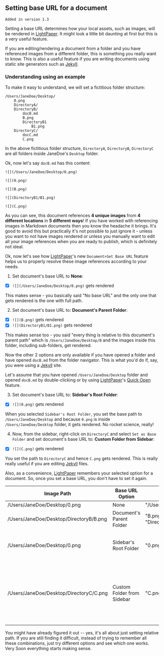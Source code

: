 ## Setting base URL for a document
`Added in version 1.3`

Setting a base URL determines how your local assets, such as images, will be rendered in [LightPaper][2]. It might look a little bit daunting at first but this is a very useful feature.

If you are editing/rendering a document from a folder and you have referenced images from a different folder, this is something you really want to know. This is also a useful feature if you are writing documents using static site generators such as [Jekyll][1].

### Understanding using an example

To make it easy to understand, we will set a fictitious folder structure:

	/Users/JaneDoe/Desktop/
		0.png
		DirectoryA/
		DirectoryB/
			docB.md
			B.png
			DirectoryB1
				B1.png
		DirectoryC/
			docC.md
			C.png
			
In the above fictitious folder structure, `DirectoryA`, `DirectoryB`, `DirectoryC` are all folders inside JaneDoe's `Desktop` folder.

Ok, now let's say `docB.md` has this content:

	![](/Users/JaneDoe/Desktop/0.png)
	
	![](0.png)
	
	![](B.png)

	![](DirectoryB1/B1.png)
	
	![](C.png)

As you can see, this document references **4 unique images** from **4 different locations** in **5 different ways**! If you have worked with referencing images in Markdown documents then you know the headache it brings. It's good to avoid this but practically it's not possible to just ignore it - unless you want to not have images rendered or unless you manually want to edit all your image references when you are ready to publish, which is definitely not ideal.

Ok, now let's see how [LightPaper][2]'s new `Document>Set Base URL` feature helps us to properly resolve these image references according to your needs.

1) Set document's base URL to **None**:

- [x]	`![](/Users/JaneDoe/Desktop/0.png)` gets rendered

This makes sense - you basically said "No base URL" and the only one that gets rendered is the one with full path.

2) Set document's base URL to: **Document's Parent Folder**:

- [x]	`![](B.png)` gets rendered
- [x]	`![](DirectoryB1/B1.png)` gets rendered

This makes sense too - you said "every thing is relative to this document's parent path" which is `/Users/JaneDoe/Desktop/B` and the images inside this folder, including sub-folders, get rendered.

Now the other 2 options are only available if you have opened a folder and have opened `docB.md` from the folder navigator. This is what you'd do if, say, you were using a [Jekyll][1] site. 

Let's assume that you have opened `/Users/JaneDoe/Desktop` folder and opened `docB.md` by double-clicking or by using [LightPaper][2]'s [Quick Open](http://lightpaper.42squares.in/#multitabs-container) feature.

3) Set document's base URL to: **Sidebar's Root Folder**:

- [x]	`![](0.png)` gets rendered

When you selected `Sidebar's Root Folder`, you set the base path to `/Users/JaneDoe/Desktop` and because `0.png` is inside `/Users/JaneDoe/Desktop` folder, it gets rendered. No rocket science, really!

4) Now, from the sidebar, right-click on `DirectoryC` and select `Set as Base Folder` and set document's base URL to: **Custom Folder from Sidebar**:

- [x] `![](C.png)` gets rendered

You set the path to `DirectoryC` and hence `C.png` gets rendered. This is really really useful if you are editing [Jekyll][1] files.

Also, as a convenience, [LightPaper][2] remembers your selected option for a document. So, once you set a base URL, you don't have to set it again.

| Image Path                              | Base URL Option            | Renders                          | Condition                                                                            |
|-----------------------------------------|----------------------------|----------------------------------|--------------------------------------------------------------------------------------|
| /Users/JaneDoe/Desktop/0.png            | None                       |  "/Users/JaneDoe/Desktop/0.png"  |                                                                                      |
| /Users/JaneDoe/Desktop/DirectoryB/B.png | Document's Parent Folder   | "B.png" and "DirectoryB1/B1.png" |                                                                                      |
| /Users/JaneDoe/Desktop/0.png            | Sidebar's Root Folder      |              "0.png"             | Document is opened from Folder Navigator                                             |
| /Users/JaneDoe/Desktop/DirectoryC/C.png | Custom Folder from Sidebar |              "C.png"             | Document is opened from Folder Navigator and DirectoryC is selected as a base folder |

You might have already figured it out -- yes, it's all about just setting relative path. If you are still finding it difficult, instead of trying to remember all these combinations, just try different options and see which one works. Very Soon everything starts making sense.

[1]: http://jekyllrb.com/
[2]: http://lightpaper.42squares.in/?ref=github